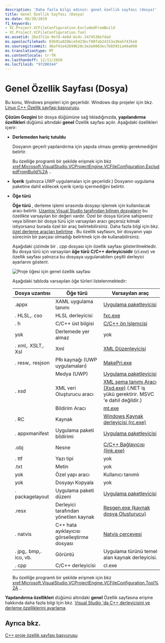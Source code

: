 ```yaml
---
description: 'Daha fazla bilgi edinin: genel özellik sayfası (dosya)'
title: Genel Özellik Sayfası (Dosya)
ms.date: 08/30/2019
f1_keywords:
- VC.Project.VCFileConfiguration.ExcludedFromBuild
- VC.Project.VCFileConfiguration.Tool
ms.assetid: 26e3711e-9e7d-4e8d-bc4c-2474538efdad
ms.openlocfilehash: 03b91a028bce5423bcf80fab24153a36eb7435e8
ms.sourcegitcommit: d6af41e42699628c3e2e6063ec7b03931a49a098
ms.translationtype: MT
ms.contentlocale: tr-TR
ms.lasthandoff: 12/11/2020
ms.locfileid: "97200344"
---
```

# <a name="general-property-page-file"></a>Genel Özellik Sayfası (Dosya)

Bu konu, Windows projeleri için geçerlidir. Windows dışı projeler için bkz. [Linux C++ Özellik sayfası başvurusu](../../linux/prop-pages-linux.md).

**Çözüm Gezgini** bir dosya düğümüne sağ tıkladığınızda, **yapılandırma özellikleri** düğümü altındaki **genel** Özellik sayfası açılır. Aşağıdaki özellikleri içerir:

- **Derlemeden hariç tutuldu**

   Dosyanın geçerli yapılandırma için yapıda olması gerekip gerekmediğini belirtir.

   Bu özelliğe programlı bir şekilde erişmek için bkz <xref:Microsoft.VisualStudio.VCProjectEngine.VCFileConfiguration.ExcludedFromBuild%2A> ..

- **İçerik** (yalnızca UWP uygulamaları için geçerlidir.) Dosyanın uygulama paketine dahil edilecek içerik içerip içermediğini belirtir.

- **Öğe türü**

   **Öğe türü** , derleme işlemi sırasında dosyayı işlemek için kullanılacak aracı belirtir. [Uzantısı Visual Studio tarafından bilinen dosyaların](/visualstudio/extensibility/visual-cpp-project-extensibility#project-items) bu özellikte varsayılan bir değeri vardır. Özel bir dosya türüne sahipseniz veya bilinen bir dosya türü için varsayılan aracı geçersiz kılmak istiyorsanız burada özel bir araç belirtebilirsiniz. Daha fazla bilgi için bkz. [özel derleme araçları belirtme](../specifying-custom-build-tools.md) . Bu özellik sayfasını, bir dosyanın yapı sürecinin bir parçası olmadığı belirtmek için de kullanabilirsiniz.

   Aşağıdaki çizimde bir *. cpp* dosyası için özellik sayfası gösterilmektedir. Bu dosya türü için varsayılan **öğe türü** **C/C++ derleyicisidir** (*cl.exe*) ve özellik sayfası yalnızca bu dosyaya uygulanabilen çeşitli derleyici ayarlarını gösterir.

   ![Proje öğesi için genel özellik sayfası](media/file-general-item-type.png "Öğe türü seçenekleri")

    Aşağıdaki tabloda varsayılan öğe türleri listelenmektedir:

    |Dosya uzantısı|Öğe türü|Varsayılan araç|
    |-|-|-|
    |.appx|XAML uygulama tanımı|[Uygulama paketleyicisi](/windows/win32/appxpkg/make-appx-package--makeappx-exe-)|
    |. HLSL,. cso|HLSL derleyicisi|[fxc.exe](/windows/win32/direct3dtools/fxc)|
    |. h|C/C++ üst bilgisi|[C/C++ ön Işlemcisi](../../preprocessor/c-cpp-preprocessor-reference.md)|
    |yok|Derlemede yer almaz|yok|
    |. xml,. XSLT,. Xsl|Xml|[XML Düzenleyicisi](/visualstudio/xml-tools/xml-editor)|
    |. resw,. resjson|PRı kaynağı (UWP uygulamaları)|[MakePri.exe](/windows/uwp/app-resources/compile-resources-manually-with-makepri)|
    ||Medya (UWP)|[Uygulama paketleyicisi](/windows/win32/appxpkg/make-appx-package--makeappx-exe-)|
    |. xsd|XML veri Oluşturucu aracı|[XML şema tanımı Aracı (Xsd.exe)](/dotnet/standard/serialization/xml-schema-definition-tool-xsd-exe) (.NET iş yükü gerektirir. MSVC 'e dahil değildir.)|
    ||Bildirim Aracı|[mt.exe](/windows/win32/sbscs/mt-exe)|
    |. RC|Kaynak|[Windows Kaynak derleyicisi (rc.exe)](/windows/win32/menurc/resource-compiler)|
    |. appxmanifest|Uygulama paketi bildirimi|[Uygulama paketleyicisi](/windows/win32/appxpkg/make-appx-package--makeappx-exe-)|
    |.obj|Nesne|[C/C++ Bağlayıcısı (link.exe)](cl-invokes-the-linker.md)|
    |. ttf|Yazı tipi|yok|
    |.txt|Metin|yok|
    |yok|Özel yapı aracı|Kullanıcı tanımlı|
    |yok|Dosyayı Kopyala|yok|
    |. packagelayout|Uygulama paketi düzeni|[Uygulama paketleyicisi](/windows/win32/appxpkg/make-appx-package--makeappx-exe-)|
    |.resx|Derleyici tarafından yönetilen kaynak|[Resgen.exe (kaynak dosya Oluşturucu)](/dotnet/framework/tools/resgen-exe-resource-file-generator)|
    |. natvis|C++ hata ayıklayıcısı görselleştirme dosyası|[Natvis çerçevesi](/visualstudio/debugger/create-custom-views-of-native-objects)|
    |. jpg,. bmp,. ico, vb.|Görüntü|Uygulama türünü temel alan kaynak derleyicisi.|
    |. cpp|C/C++ derleyicisi|cl.exe|

   Bu özelliğe programlı bir şekilde erişmek için bkz <xref:Microsoft.VisualStudio.VCProjectEngine.VCFileConfiguration.Tool%2A> ..

**Yapılandırma özellikleri** düğümü altındaki **genel** Özellik sayfasına erişme hakkında daha fazla bilgi Için bkz. [Visual Studio 'da C++ derleyicisini ve derleme özelliklerini ayarlama](../working-with-project-properties.md).

## <a name="see-also"></a>Ayrıca bkz.

[C++ proje özellik sayfası başvurusu](property-pages-visual-cpp.md)
